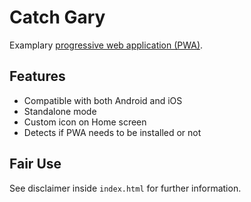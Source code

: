 # Catch Gary

Examplary [progressive web application (PWA)](https://en.wikipedia.org/wiki/Progressive_web_application). 

## Features

- Compatible with both Android and iOS
- Standalone mode
- Custom icon on Home screen
- Detects if PWA needs to be installed or not

## Fair Use

See disclaimer inside `index.html` for further information.
